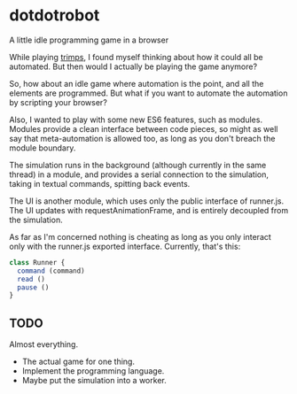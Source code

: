 # dotdotrobot

A little idle programming game in a browser

While playing [trimps](https://trimps.github.io), I found myself thinking about
how it could all be automated. But then would I actually be playing the game
anymore?

So, how about an idle game where automation is the point, and all the elements
are programmed. But what if you want to automate the automation by scripting
your browser?

Also, I wanted to play with some new ES6 features, such as modules. Modules
provide a clean interface between code pieces, so might as well say that
meta-automation is allowed too, as long as you don't breach the module boundary.

The simulation runs in the background (although currently in the same thread)
in a module, and provides a serial connection to the simulation, taking in
textual commands, spitting back events.

The UI is another module, which uses only the public interface of runner.js. The
UI updates with requestAnimationFrame, and is entirely decoupled from the
simulation.

As far as I'm concerned nothing is cheating as long as you only interact only
with the runner.js exported interface. Currently, that's this:

```js
class Runner {
  command (command)
  read ()
  pause ()
}
```

## TODO

Almost everything.

* The actual game for one thing.
* Implement the programming language.
* Maybe put the simulation into a worker.

